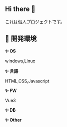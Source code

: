 ## Hi there 👋

<!--
**Lainieeeee/Lainieeeee** is a ✨ _special_ ✨ repository because its `README.md` (this file) appears on your GitHub profile.

Here are some ideas to get you started:

- 🔭 I’m currently working on ...
- 🌱 I’m currently learning ...
- 👯 I’m looking to collaborate on ...
- 🤔 I’m looking for help with ...
- 💬 Ask me about ...
- 📫 How to reach me: ...
- 😄 Pronouns: ...
- ⚡ Fun fact: ...
-->


これは個人プロジェクトです。


## 🌱 開発環境

**✨ OS**

windows,Linux

**✨ 言語**

HTML,CSS,Javascript

**✨ FW**

Vue3

**✨ DB**

**✨ Other**
